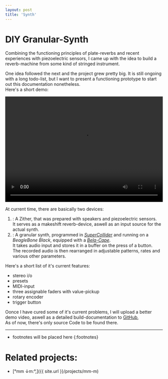 ```yaml
---
layout: post
title: 'Synth'
---
```


# DIY Granular-Synth

Combining the functioning principles of plate-reverbs and recent experiences with piezoelectric sensors,
I came up with the idea to build a reverb-machine from some kind of stringed instrument.

One idea followed the next and the project grew pretty big. 
It is still ongoing with a long todo-list,
but I want to present a functioning prototype to start out this documentation nonetheless.  
Here's a short demo: 

<video width="100%" height="336" controls>
  <source src="{{ site.url }}/assets/vid/projects/{{page.title}}/demo.mp4" type="video/mp4">
</video>  

At current time, there are basically two devices:
1. : A Zither, that was prepared with speakers and piezoelectric sensors.  
It serves as a makeshift reverb-device, aswell as an input source for the actual synth.
2. : A granular synth, programmed in [*SuperCollider*](https://supercollider.github.io/) and running on a *BeagleBone Black*, equipped with a [*Bela-Cape*](https://eu.shop.bela.io/collections/bela-and-bela-mini/products/bela-cape).  
It takes audio input and stores it in a buffer on the press of a button.   
The recorded audio is then rearranged in adjustable patterns, rates and various other parameters.  

Here's a short list of it's current features:

- stereo i/o
- presets
- MIDI-input
- three assignable faders with value-pickup
- rotary encoder
- trigger button

Oonce I have cured some of it's current problems, I will upload a better demo video, aswell as a detailed build-documentation to [GitHub](https://github.com/FunctionalJerk/bela-grainsynth),  
As of now, there's only source Code to be found there. 

---
* footnotes will be placed here
{:footnotes}

# Related projects: 

- [°mm ↓m​:​°​,]({{ site.url }}/projects/mm-m)
